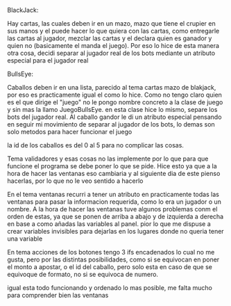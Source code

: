 BlackJack:

Hay cartas, las cuales deben ir en un mazo, mazo que tiene el crupier en sus manos y el puede hacer lo que quiera con las cartas,
como entregarle las cartas al jugador, mezclar las cartas y el declara quien es ganador y quien no (basicamente el manda el juego). Por eso lo hice de esta manera
otra cosa, decidi separar al jugador real de los bots mediante un atributo especial para el jugador real 

BullsEye:

Caballos deben ir en una lista, parecido al tema cartas mazo de blakjack, por eso es practicamente igual
el como lo hice. Como no tengo claro quien es el que dirige el "juego" no le pongo nombre concreto a la clase de juego
y sin mas la llamo JuegoBullsEye. en esta clase hice lo mismo, separe los bots del jugador real. Al caballo gandor le di un atributo especial
pensando en seguir mi movimiento de separar al jugador de los bots, lo demas son solo metodos para hacer funcionar el juego

la id de los caballos es del 0 al 5 para no complicar las cosas.

Tema validadores y esas cosas no las implemente por lo que para que funcione el programa se debe poner lo que se pide.
Hice esto ya que a la hora de hacer las ventanas eso cambiaria y al siguiente dia de este pienso hacerlas, por lo que no le veo sentido a hacerlo

En el tema ventanas recurri a tener un atributo en practicamente todas las ventanas para pasar la informacion requerida, como lo era un jugador o un nombre. A la hora de hacer las ventanas
tuve algunos problemas conm el orden de estas, ya que se ponen de arriba a abajo y de izquierda a derecha en base a como añadas las variables al panel. pior lo que me dispuse a crear variables invisibles
para dejarlas en los lugares donde no queria tener una variable

En tema acciones de los botones tengo 3 ifs encadenados lo cual no me gusta, pero por las distintas posibilidades, como si se equivocan en poner el monto a apostar, o el id del caballo, pero solo esta en caso de que se equivoque de formato, no si se equivoca
de numero.

igual esta todo funcionando y ordenado lo mas posible, me falta mucho para comprender bien las ventanas